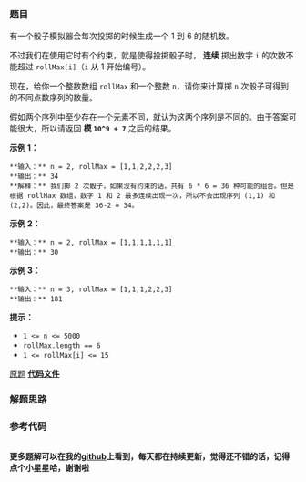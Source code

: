 ### 题目
有一个骰子模拟器会每次投掷的时候生成一个 1 到 6 的随机数。

不过我们在使用它时有个约束，就是使得投掷骰子时， **连续** 掷出数字 `i` 的次数不能超过 `rollMax[i]`（`i` 从 1 开始编号）。

现在，给你一个整数数组 `rollMax` 和一个整数 `n`，请你来计算掷 `n` 次骰子可得到的不同点数序列的数量。

假如两个序列中至少存在一个元素不同，就认为这两个序列是不同的。由于答案可能很大，所以请返回 **模  `10^9 + 7`** 之后的结果。



**示例 1：**

    
    
    **输入：** n = 2, rollMax = [1,1,2,2,2,3]
    **输出：** 34
    **解释：** 我们掷 2 次骰子，如果没有约束的话，共有 6 * 6 = 36 种可能的组合。但是根据 rollMax 数组，数字 1 和 2 最多连续出现一次，所以不会出现序列 (1,1) 和 (2,2)。因此，最终答案是 36-2 = 34。
    

**示例 2：**

    
    
    **输入：** n = 2, rollMax = [1,1,1,1,1,1]
    **输出：** 30
    

**示例 3：**

    
    
    **输入：** n = 3, rollMax = [1,1,1,2,2,3]
    **输出：** 181
    



**提示：**

  * `1 <= n <= 5000`
  * `rollMax.length == 6`
  * `1 <= rollMax[i] <= 15`

[原题](https://leetcode-cn.com/problems/dice-roll-simulation/)    **[代码文件]()**


### 解题思路




### 参考代码

```go


```




**更多题解可以在我的[github](https://github.com/LZH139/leetcode_Go)上看到，每天都在持续更新，觉得还不错的话，记得点个小星星哈，谢谢啦**
